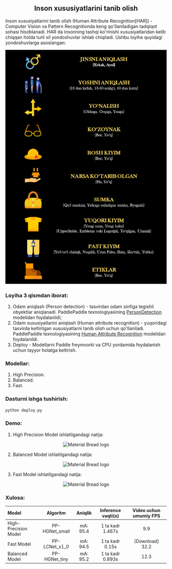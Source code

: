 <h2 align="center">Inson xususiyatlarini tanib olish</h2>
Inson xususiyatlarini tanib olish (Human Attribute Recognition[HAR]) - Computer Vision va Pattern Recognitionda keng qo'llaniladigan tadqiqot sohasi hisoblanadi. HAR da insonning tashqi ko'rinishi xususiyatlaridan kelib chiqqan holda turli xil yondoshuvlar ishlab chiqiladi. Ushbu loyiha quyidagi yondoshuvlarga asoslangan:

<p align="center">
    <img width="600" src="https://github.com/MisterFoziljon/Paddle-Human-Attribute-Recognition/blob/main/src/main.png" alt="Material Bread logo">
</p>

### Loyiha 3 qismdan iborat:
1. Odam aniqlash (Person detection) - tasvirdan odam sinfiga tegishli obyektlar aniqlanadi. PaddlePaddle texnologiyasining [PersonDetection](https://drive.google.com/drive/folders/1zXrG1WNqC6ugG-xQMSCtsJnI0Bw0dRzu) modelidan foydalanildi;
2. Odam xususiyatlarini aniqlash (Human attribute recognition) - yuqoridagi tasvirda keltirilgan xususiyatlarni tanib olish uchun qo'llaniladi. PaddlePaddle texnologiyasining [Human Attribute Recognition](https://drive.google.com/drive/folders/1CLh4D-ep2RI8ux4jlTATB0bWWEScLTO5) modelidan foydalanildi.
3. Deploy - Modellarni Paddle freymvorki va CPU yordamida foydalanish uchun tayyor holatga keltirish.

### Modellar:
1. High Precision.
2. Balanced.
3. Fast.

### Dasturni ishga tushirish:
```cmd
python deploy.py
```

### Demo:
1. High Precision Model ishlatilgandagi natija:
<p align="center">
    <img width="600" src="https://github.com/MisterFoziljon/Paddle-Human-Attribute-Recognition/blob/main/src/high_precision.jpg" alt="Material Bread logo">
</p>

2. Balanced Model ishlatilgandagi natija:
<p align="center">
    <img width="600" src="https://github.com/MisterFoziljon/Paddle-Human-Attribute-Recognition/blob/main/src/balanced.jpg" alt="Material Bread logo">
</p>

3. Fast Model ishlatilgandagi natija:
<p align="center">
    <img width="600" src="https://github.com/MisterFoziljon/Paddle-Human-Attribute-Recognition/blob/main/src/fast.jpg" alt="Material Bread logo">
</p>

### Xulosa:

| Model                 | Algoritm | Aniqlik | Inference vaqti(s) | Video uchun umumiy FPS                                                                              |
|:---------------------|:---------:|:------:|:------:| :---------------------------------------------------------------------------------: |
| High-Precision Model    |  PP-HGNet_small  |  mA: 95.4  | 1 ta kadr 1.467s | 9.9 |
| Fast Model    |  PP-LCNet_x1_0  |  mA: 94.5  | 1 ta kadr 0.15s | [Download] 32.2 |
| Balanced Model    |  PP-HGNet_tiny  |  mA: 95.2  | 1 ta kadr 0.893s | 12.3 |
